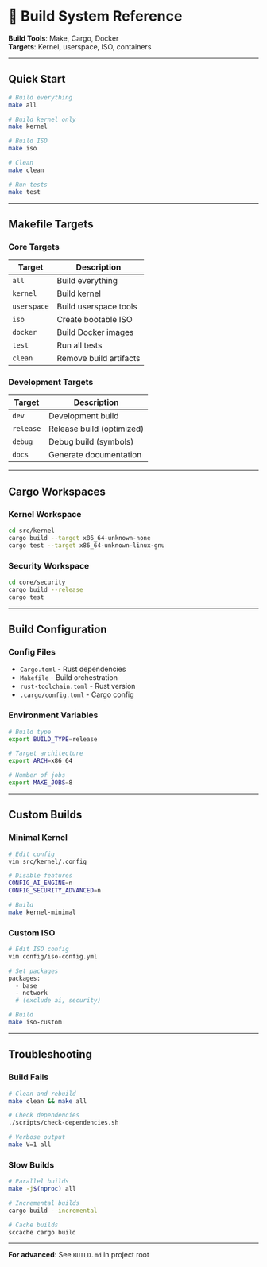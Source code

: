 # 🔨 Build System Reference

**Build Tools**: Make, Cargo, Docker  
**Targets**: Kernel, userspace, ISO, containers

---

## Quick Start

```bash
# Build everything
make all

# Build kernel only
make kernel

# Build ISO
make iso

# Clean
make clean

# Run tests
make test
```

---

## Makefile Targets

### Core Targets

| Target | Description |
|--------|-------------|
| `all` | Build everything |
| `kernel` | Build kernel |
| `userspace` | Build userspace tools |
| `iso` | Create bootable ISO |
| `docker` | Build Docker images |
| `test` | Run all tests |
| `clean` | Remove build artifacts |

### Development Targets

| Target | Description |
|--------|-------------|
| `dev` | Development build |
| `release` | Release build (optimized) |
| `debug` | Debug build (symbols) |
| `docs` | Generate documentation |

---

## Cargo Workspaces

### Kernel Workspace

```bash
cd src/kernel
cargo build --target x86_64-unknown-none
cargo test --target x86_64-unknown-linux-gnu
```

### Security Workspace

```bash
cd core/security
cargo build --release
cargo test
```

---

## Build Configuration

### Config Files

- `Cargo.toml` - Rust dependencies
- `Makefile` - Build orchestration
- `rust-toolchain.toml` - Rust version
- `.cargo/config.toml` - Cargo config

### Environment Variables

```bash
# Build type
export BUILD_TYPE=release

# Target architecture
export ARCH=x86_64

# Number of jobs
export MAKE_JOBS=8
```

---

## Custom Builds

### Minimal Kernel

```bash
# Edit config
vim src/kernel/.config

# Disable features
CONFIG_AI_ENGINE=n
CONFIG_SECURITY_ADVANCED=n

# Build
make kernel-minimal
```

### Custom ISO

```bash
# Edit ISO config
vim config/iso-config.yml

# Set packages
packages:
  - base
  - network
  # (exclude ai, security)

# Build
make iso-custom
```

---

## Troubleshooting

### Build Fails

```bash
# Clean and rebuild
make clean && make all

# Check dependencies
./scripts/check-dependencies.sh

# Verbose output
make V=1 all
```

### Slow Builds

```bash
# Parallel builds
make -j$(nproc) all

# Incremental builds
cargo build --incremental

# Cache builds
sccache cargo build
```

---

**For advanced**: See `BUILD.md` in project root
